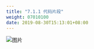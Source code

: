 ```yaml
---
title: "7.1.1 代码片段"
weight: 07010100
date: 2019-08-30T15:13:01+08:00
---
```



![图片](static/images/screenshot_1527432602080.png)
